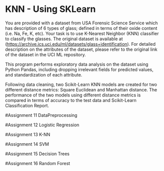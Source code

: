 # KNN - Using SKLearn

You are provided with a dataset from USA Forensic Science Service which has description of 6 types of 
glass; defined in terms of their oxide content (i.e. Na, Fe, K, etc). Your task is to use K-Nearest Neighbor (KNN) 
classifier to classify the glasses. The original dataset is available at 
(https://archive.ics.uci.edu/ml/datasets/glass+identification). For detailed description on the attributes of the dataset, 
please refer to the original link of the dataset in the UCI ML repository.

This program performs exploratory data analysis on the dataset using Python Pandas, including dropping irrelevant fields for predicted values, and standardization of each attribute.

Following data cleaning, two Scikit-Learn KNN models are created for two different distance metrics: Square Euclidean and Manhattan distance. The performance of the two models using different distance metrics is compared in terms of accuracy to the test data and Scikit-Learn Classification Report.

#Assignment 11 DataPreprocessing

#Assignment 12 Logistic Regression

#Assignment 13 K-NN

#Assignment 14 SVM

#Assignment 15 Decision Trees

#Assignment 16 Random Forest


